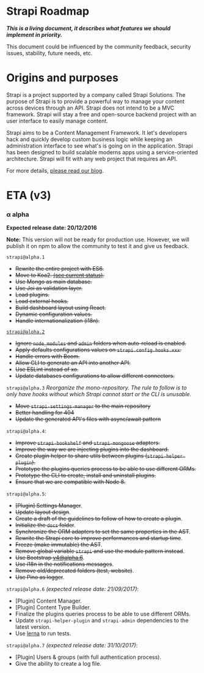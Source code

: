 # Strapi Roadmap

***This is a living document, it describes what features we should implement in priority.***

This document could be influenced by the community feedback, security issues, stability, future needs, etc.

# Origins and purposes

Strapi is a project supported by a company called Strapi Solutions. The purpose of Strapi is to provide a powerful way to manage your content across devices through an API. Strapi does not intend to be a MVC framework. Strapi will stay a free and open-source backend project with an user interface to easily manage content.

Strapi aims to be a Content Management Framework. It let's developers hack and quickly develop custom business logic while keeping an administration interface to see what's is going on in the application. Strapi has been designed to build scalable moderns apps using a service-oriented architecture. Strapi will fit with any web project that requires an API.

For more details, [please read our blog](http://blog.strapi.io).

# ETA (v3)

### α alpha
**Expected release date: 20/12/2016**

**Note:** This version will not be ready for production use. However, we will publish it on npm to allow the community to test it and give us feedback.

`strapi@alpha.1`
* ~~Rewrite the entire project with ES6.~~
* ~~Move to Koa2. [(see current status)](https://github.com/strapi/strapi/issues/41).~~
* ~~Use Mongo as main database.~~
* ~~Use Joi as validation layer.~~
* ~~Load plugins.~~
* ~~Load external hooks.~~
* ~~Build dashboard layout using React.~~
* ~~Dynamic configuration values.~~
* ~~Handle internationalization (i18n).~~

[`strapi@alpha.2`](https://github.com/strapi/strapi/pull/176)
* ~~Ignore `node_modules` and `admin` folders when auto-reload is enabled.~~
* ~~Apply defaults configurations values on `strapi.config.hooks.xxx`.~~
* ~~Handle errors with Boom.~~
* ~~Allow CLI to generate an API into another API.~~
* ~~Use ESLint instead of xo.~~
* ~~Update databases configurations to allow different connectors.~~

`strapi@alpha.3`
_Reorganize the mono-repository. The rule to follow is to only have hooks without which Strapi cannot start or the CLI is unusable._
- ~~Move `strapi-settings-manager` to the main repository~~
- ~~Better handling for 404~~
- ~~Update the generated API's files with async/await pattern~~

`strapi@alpha.4`:
- ~~Improve `strapi-bookshelf` and `strapi-mongoose` adapters.~~
- ~~Improve the way we are injecting plugins into the dashboard.~~
- ~~Create plugin helper to share utils between plugins (`strapi-helper-plugin`).~~
- ~~Prototype the plugins queries process to be able to use different ORMs.~~
- ~~Prototype the CLI to create, install and uninstall plugins.~~
- ~~Ensure that we are compatible with Node 8.~~

`strapi@alpha.5`:
- ~~[Plugin] Settings Manager~~.
- ~~Update layout design~~.
- ~~Create a draft of the guidelines to follow of how to create a plugin~~.
- ~~Initialize the `docs` folder~~.
- ~~Synchronize the ORM adapters to set the same properties in the AST~~.
- ~~Rewrite the Strapi core to improve performances and startup time~~.
- ~~Freeze (make immutable) the AST~~.
- ~~Remove global variable `strapi` and use the module pattern instead~~.
- ~~Use Bootstrap v4@alpha.6~~.
- ~~Use i18n in the notifications messages~~.
- ~~Remove old/deprecated folders (test, website)~~.
- ~~Use Pino as logger~~.

`strapi@alpha.6` *(expected release date: 21/09/2017)*:
- [Plugin] Content Manager.
- [Plugin] Content Type Builder.
- Finalize the plugins queries process to be able to use different ORMs.
- Update `strapi-helper-plugin` and `strapi-admin` dependencies to the latest version.
- Use [lerna](http://lernajs.io) to run tests.

`strapi@alpha.7` *(expected release date: 31/10/2017)*:
- [Plugin] Users & groups (with full authentication process).
- Give the ability to create a log file.
